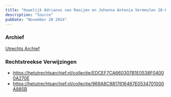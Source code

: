 ```yaml
---
title: "Huwelijk Adrianus van Rooijen en Johanna Antonia Vermeulen 20-6-1945"
description: "Source"
pubDate: "November 20 2024"
---
```


### Archief
[Utrechts Archief](https://hetutrechtsarchief.nl/)

### Rechtstreekse Verwijzingen
- https://hetutrechtsarchief.nl/collectie/EDCEF7CA660307B1E0538F04000A270E
- https://hetutrechtsarchief.nl/collectie/969A8C8817616467E0534701000A885B